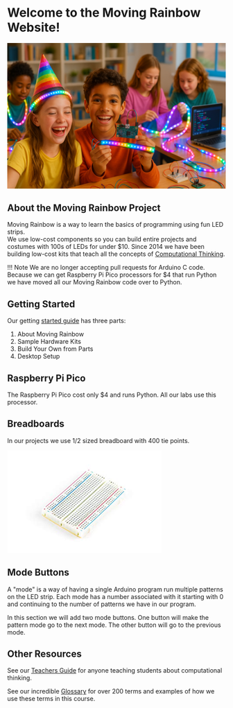 # Welcome to the Moving Rainbow Website!

![](img/cover.png)

## About the Moving Rainbow Project

Moving Rainbow is a way to learn the basics of programming using fun LED strips.  
We use low-cost components so you can build entire projects and costumes with 100s of LEDs for under $10.
Since 2014 we have been building low-cost kits that teach all the concepts of [Computational Thinking](./teachers-guide/computational-thinking.md).

!!! Note
    We are no longer accepting pull requests for Arduino C code.  Because we can get Raspberry Pi Pico processors for $4 that run Python we have moved
    all our Moving Rainbow code over to Python.

## Getting Started

Our getting [started guide](./getting-started/index.md) has three parts:

1. About Moving Rainbow
1. Sample Hardware Kits
2. Build Your Own from Parts
3. Desktop Setup

## Raspberry Pi Pico

The Raspberry Pi Pico cost only $4 and runs Python.  All our labs use this processor.

## Breadboards

In our projects we use 1/2 sized breadboard with 400 tie points.

![](img/breadboard.jpg)

## Mode Buttons
A "mode" is a way of having a single Arduino program run multiple patterns on the LED strip.
Each mode has a number associated with it
starting with 0 and continuing to the number of patterns we have in our program.

In this section we will add two mode buttons.  One button will make the pattern mode go to the next mode.  The other button will go to the previous mode.


## Other Resources

See our [Teachers Guide](./teachers-guide/index.md) for anyone teaching students about computational thinking.

See our incredible [Glossary](./glossary.md) for over 200 terms and examples of how we use these terms in this course.
